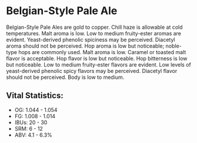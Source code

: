 # Belgian-Style Pale Ale

Belgian-Style Pale Ales are gold to copper. Chill haze is allowable at cold temperatures. Malt aroma is low. Low to medium fruity-ester aromas are evident. Yeast-derived phenolic spiciness may be perceived. Diacetyl aroma should not be perceived. Hop aroma is low but noticeable; noble-type hops are commonly used. Malt aroma is low. Caramel or toasted malt flavor is acceptable. Hop flavor is low but noticeable. Hop bitterness is low but noticeable. Low to medium fruity-ester flavors are evident. Low levels of yeast-derived phenolic spicy flavors may be perceived. Diacetyl flavor should not be perceived. Body is low to medium.

## Vital Statistics:

- OG: 1.044 - 1.054
- FG: 1.008 - 1.014
- IBUs: 20 - 30
- SRM: 6 - 12
- ABV: 4.1 - 6.3% 